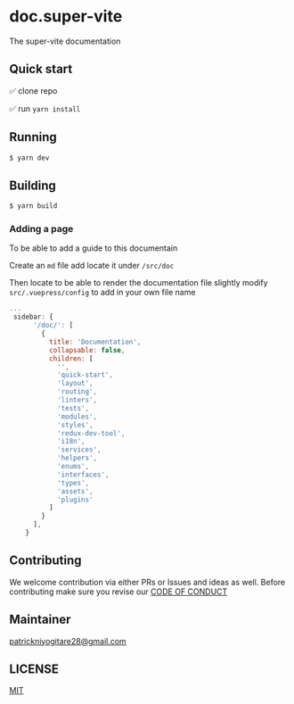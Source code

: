 # doc.super-vite
The super-vite documentation

## Quick start

✅ clone repo 

✅ run `yarn install`

## Running 
```sh
$ yarn dev
```

## Building
```sh
$ yarn build
```

### Adding a page

To be able to add a guide to this documentain

Create an `md` file add locate it under `/src/doc`

Then locate to be able to render the documentation file slightly modify  `src/.vuepress/config` to add in your own file name

```js
...
 sidebar: {
      '/doc/': [
        {
          title: 'Documentation',
          collapsable: false,
          children: [
            '',
            'quick-start',
            'layout',
            'routing',
            'linters',
            'tests',
            'modules',
            'styles',
            'redux-dev-tool',
            'i18n',
            'services',
            'helpers',
            'enums',
            'interfaces',
            'types',
            'assets',
            'plugins'
          ]
        }
      ],
    }
```

## Contributing

We welcome contribution via either PRs or Issues and ideas as well. Before contributing make sure you revise our [CODE OF CONDUCT](https://github.com/PatrickNiyogitare28/doc.super-vite/blob/master/CODE_OF_CONDUCT.md)

## Maintainer 

patrickniyogitare28@gmail.com

## LICENSE

[MIT](https://github.com/PatrickNiyogitare28/doc.super-vite/blob/master/LICENSE)